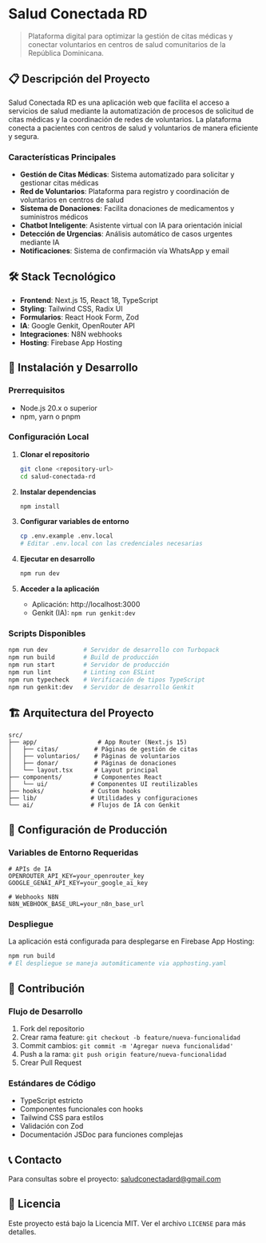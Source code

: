 # Salud Conectada RD

> Plataforma digital para optimizar la gestión de citas médicas y conectar voluntarios en centros de salud comunitarios de la República Dominicana.

## 📋 Descripción del Proyecto

Salud Conectada RD es una aplicación web que facilita el acceso a servicios de salud mediante la automatización de procesos de solicitud de citas médicas y la coordinación de redes de voluntarios. La plataforma conecta a pacientes con centros de salud y voluntarios de manera eficiente y segura.

### Características Principales

- **Gestión de Citas Médicas**: Sistema automatizado para solicitar y gestionar citas médicas
- **Red de Voluntarios**: Plataforma para registro y coordinación de voluntarios en centros de salud
- **Sistema de Donaciones**: Facilita donaciones de medicamentos y suministros médicos
- **Chatbot Inteligente**: Asistente virtual con IA para orientación inicial
- **Detección de Urgencias**: Análisis automático de casos urgentes mediante IA
- **Notificaciones**: Sistema de confirmación vía WhatsApp y email

## 🛠️ Stack Tecnológico

- **Frontend**: Next.js 15, React 18, TypeScript
- **Styling**: Tailwind CSS, Radix UI
- **Formularios**: React Hook Form, Zod
- **IA**: Google Genkit, OpenRouter API
- **Integraciones**: N8N webhooks
- **Hosting**: Firebase App Hosting

## 🚀 Instalación y Desarrollo

### Prerrequisitos

- Node.js 20.x o superior
- npm, yarn o pnpm

### Configuración Local

1. **Clonar el repositorio**

   ```bash
   git clone <repository-url>
   cd salud-conectada-rd
   ```

2. **Instalar dependencias**

   ```bash
   npm install
   ```

3. **Configurar variables de entorno**

   ```bash
   cp .env.example .env.local
   # Editar .env.local con las credenciales necesarias
   ```

4. **Ejecutar en desarrollo**

   ```bash
   npm run dev
   ```

5. **Acceder a la aplicación**
   - Aplicación: http://localhost:3000
   - Genkit (IA): `npm run genkit:dev`

### Scripts Disponibles

```bash
npm run dev          # Servidor de desarrollo con Turbopack
npm run build        # Build de producción
npm run start        # Servidor de producción
npm run lint         # Linting con ESLint
npm run typecheck    # Verificación de tipos TypeScript
npm run genkit:dev   # Servidor de desarrollo Genkit
```

## 🏗️ Arquitectura del Proyecto

```
src/
├── app/                 # App Router (Next.js 15)
│   ├── citas/          # Páginas de gestión de citas
│   ├── voluntarios/    # Páginas de voluntarios
│   ├── donar/          # Páginas de donaciones
│   └── layout.tsx      # Layout principal
├── components/         # Componentes React
│   └── ui/            # Componentes UI reutilizables
├── hooks/             # Custom hooks
├── lib/               # Utilidades y configuraciones
└── ai/                # Flujos de IA con Genkit
```

## 🔧 Configuración de Producción

### Variables de Entorno Requeridas

```env
# APIs de IA
OPENROUTER_API_KEY=your_openrouter_key
GOOGLE_GENAI_API_KEY=your_google_ai_key

# Webhooks N8N
N8N_WEBHOOK_BASE_URL=your_n8n_base_url
```

### Despliegue

La aplicación está configurada para desplegarse en Firebase App Hosting:

```bash
npm run build
# El despliegue se maneja automáticamente via apphosting.yaml
```

## 🤝 Contribución

### Flujo de Desarrollo

1. Fork del repositorio
2. Crear rama feature: `git checkout -b feature/nueva-funcionalidad`
3. Commit cambios: `git commit -m 'Agregar nueva funcionalidad'`
4. Push a la rama: `git push origin feature/nueva-funcionalidad`
5. Crear Pull Request

### Estándares de Código

- TypeScript estricto
- Componentes funcionales con hooks
- Tailwind CSS para estilos
- Validación con Zod
- Documentación JSDoc para funciones complejas

## 📞 Contacto

Para consultas sobre el proyecto: saludconectadard@gmail.com

## 📄 Licencia

Este proyecto está bajo la Licencia MIT. Ver el archivo `LICENSE` para más detalles.
